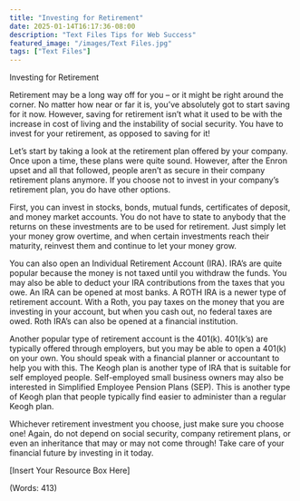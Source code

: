 ```yaml
---
title: "Investing for Retirement"
date: 2025-01-14T16:17:36-08:00
description: "Text Files Tips for Web Success"
featured_image: "/images/Text Files.jpg"
tags: ["Text Files"]
---
```


Investing for Retirement


Retirement may be a long way off for you – or it might be right around the corner. No matter how near or far it is, you’ve absolutely got to start saving for it now. However, saving for retirement isn’t what it used to be with the increase in cost of living and the instability of social security. You have to invest for your retirement, as opposed to saving for it!

Let’s start by taking a look at the retirement plan offered by your company. Once upon a time, these plans were quite sound. However, after the Enron upset and all that followed, people aren’t as secure in their company retirement plans anymore. If you choose not to invest in your company’s retirement plan, you do have other options.

First, you can invest in stocks, bonds, mutual funds, certificates of deposit, and money market accounts. You do not have to state to anybody that the returns on these investments are to be used for retirement. Just simply let your money grow overtime, and when certain investments reach their maturity, reinvest them and continue to let your money grow. 

You can also open an Individual Retirement Account (IRA). IRA’s are quite popular because the money is not taxed until you withdraw the funds. You may also be able to deduct your IRA contributions from the taxes that you owe. An IRA can be opened at most banks. A ROTH IRA is a newer type of retirement account. With a Roth, you pay taxes on the money that you are investing in your account, but when you cash out, no federal taxes are owed. Roth IRA’s can also be opened at a financial institution.

Another popular type of retirement account is the 401(k). 401(k’s) are typically offered through employers, but you may be able to open a 401(k) on your own. You should speak with a financial planner or accountant to help you with this. The Keogh plan is another type of IRA that is suitable for self employed people. Self-employed small business owners may also be interested in Simplified Employee Pension Plans (SEP). This is another type of Keogh plan that people typically find easier to administer than a regular Keogh plan.

Whichever retirement investment you choose, just make sure you choose one! Again, do not depend on social security, company retirement plans, or even an inheritance that may or may not come through! Take care of your financial future by investing in it today.

[Insert Your Resource Box Here]

(Words: 413)






